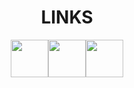<h1 align="center">LINKS</h1>
<p align="center">
  <a href="https://www.linkedin.com/in/omercorapci/"><img  width="60" height="60" src="https://play-lh.googleusercontent.com/kMofEFLjobZy_bCuaiDogzBcUT-dz3BBbOrIEjJ-hqOabjK8ieuevGe6wlTD15QzOqw" /></a><a href="https://www.hackerrank.com/217omer28"><img  width="60" height="60" src="https://raw.githubusercontent.com/rahuldkjain/github-profile-readme-generator/master/src/images/icons/Social/hackerrank.svg" /></a><a href="https://www.kaggle.com/merorap"><img  width="60" height="60" src="https://www.kaggle.com/static/images/site-logo.svg" /></a>
</p>


<!--
**OmerCorapci/OmerCorapci** is a ✨ _special_ ✨ repository because its `README.md` (this file) appears on your GitHub profile.

Here are some ideas to get you started:

- 🔭 I’m currently working on ...
- 🌱 I’m currently learning ...
- 👯 I’m looking to collaborate on ...
- 🤔 I’m looking for help with ...
- 💬 Ask me about ...
- 📫 How to reach me: ...
- 😄 Pronouns: ...
- ⚡ Fun fact: ...
-->
